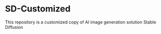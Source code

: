 # SD-Customized
This repository is a customized copy of AI image generation solution Stable Diffusion 
